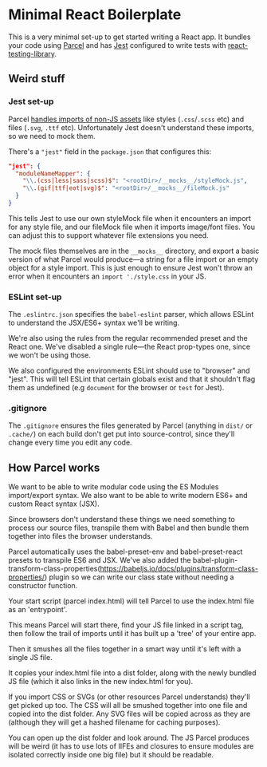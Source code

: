 # Minimal React Boilerplate

This is a very minimal set-up to get started writing a React app. It bundles your code using [Parcel](https://parceljs.org) and has [Jest](https://jestjs.io/) configured to write tests with [react-testing-library](https://github.com/kentcdodds/react-testing-library).

## Weird stuff

### Jest set-up

Parcel [handles imports of non-JS assets](https://parceljs.org/assets.html) like styles (`.css`/`.scss` etc) and files (`.svg`, `.ttf` etc). Unfortunately Jest doesn't understand these imports, so we need to mock them.

There's a `"jest"` field in the `package.json` that configures this:

```json
"jest": {
  "moduleNameMapper": {
    "\\.(css|less|sass|scss)$": "<rootDir>/__mocks__/styleMock.js",
    "\\.(gif|ttf|eot|svg)$": "<rootDir>/__mocks__/fileMock.js"
  }
}
```

This tells Jest to use our own styleMock file when it encounters an import for any style file, and our fileMock file when it imports image/font files. You can adjust this to support whatever file extensions you need.

The mock files themselves are in the `__mocks__` directory, and export a basic version of what Parcel would produce—a string for a file import or an empty object for a style import. This is just enough to ensure Jest won't throw an error when it encounters an `import './style.css` in your JS.

### ESLint set-up

The `.eslintrc.json` specifies the `babel-eslint` parser, which allows ESLint to understand the JSX/ES6+ syntax we'll be writing.

We're also using the rules from the regular recommended preset and the React one. We've disabled a single rule—the React prop-types one, since we won't be using those.

We also configured the environments ESLint should use to "browser" and "jest". This will tell ESLint that certain globals exist and that it shouldn't flag them as undefined (e.g `document` for the browser or `test` for Jest).

### .gitignore

The `.gitignore` ensures the files generated by Parcel (anything in `dist/` or `.cache/`) on each build don't get put into source-control, since they'll change every time you edit any code.

## How Parcel works

We want to be able to write modular code using the ES Modules import/export syntax. We also want to be able to write modern ES6+ and custom React syntax (JSX).

Since browsers don't understand these things we need something to process our source files, transpile them with Babel and then bundle them together into files the browser understands.

Parcel automatically uses the babel-preset-env and babel-preset-react presets to transpile ES6 and JSX. We've also added the babel-plugin-transform-class-properties(https://babeljs.io/docs/plugins/transform-class-properties/) plugin so we can write our class state without needing a constructor function.

Your start script (parcel index.html) will tell Parcel to use the index.html file as an 'entrypoint'.

This means Parcel will start there, find your JS file linked in a script tag, then follow the trail of imports until it has built up a 'tree' of your entire app.

Then it smushes all the files together in a smart way until it's left with a single JS file.

It copies your index.html file into a dist folder, along with the newly bundled JS file (which it also links in the new index.html for you).

If you import CSS or SVGs (or other resources Parcel understands) they'll get picked up too. The CSS will all be smushed together into one file and copied into the dist folder. Any SVG files will be copied across as they are (although they will get a hashed filename for caching purposes).

You can open up the dist folder and look around. The JS Parcel produces will be weird (it has to use lots of IIFEs and closures to ensure modules are isolated correctly inside one big file) but it should be readable.
